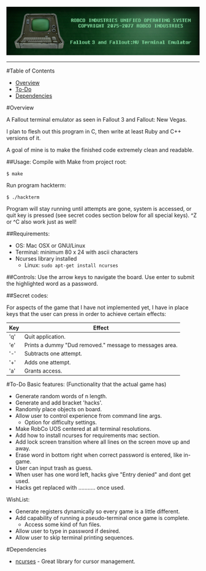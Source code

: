 ![RobCo Industries Unified Operating System Terminal](readme_assets/title.png)

---

#Table of Contents

- [Overview](#overview)
- [To-Do](#to-do)
- [Dependencies](#dependencies)

#<a name="overview"></a>Overview

A Fallout terminal emulator as seen in Fallout 3 and Fallout: New Vegas.

I plan to flesh out this program in C, then write at least Ruby and C++ versions of it.

A goal of mine is to make the finished code extremely clean and readable.

##Usage:
Compile with Make from project root:
```
$ make
```

Run program hackterm:
```
$ ./hackterm
```

Program will stay running until attempts are gone, system is accessed, or quit key is pressed (see secret codes section below for all special keys). ^Z or ^C also work just as well!

##Requirements:
- OS: Mac OSX or GNU/Linux
- Terminal: minimum 80 x 24 with ascii characters
- Ncurses library installed
  * Linux: ```sudo apt-get install ncurses```

##Controls:
Use the arrow keys to navigate the board. Use enter to submit the highlighted word as a password.

##Secret codes:

For aspects of the game that I have not implemented yet, I have in place keys that the user can press in order to achieve certain effects:

| Key | Effect                                                  |
| --- | ------------------------------------------------------- |
| 'q' | Quit application.                                       |
| 'e' | Prints a dummy "Dud removed." message to messages area. |
| '-' | Subtracts one attempt.                                  |
| '+' | Adds one attempt.                                       |
| 'a' | Grants access.                                          |

#<a name="to-do"></a>To-Do
Basic features: (Functionality that the actual game has)
- Generate random words of n length.
- Generate and add bracket 'hacks'.
- Randomly place objects on board.
- Allow user to control experience from command line args.
  * Option for difficulty settings.
- Make RobCo UOS centered at all terminal resolutions.
- Add how to install ncurses for requirements mac section.
- Add lock screen transition where all lines on the screen move up and away.
- Erase word in bottom right when correct password is entered, like in-game.
- User can input trash as guess.
- When user has one word left, hacks give "Entry denied" and dont get used.
- Hacks get replaced with ........... once used.


WishList:
- Generate registers dynamically so every game is a little different.
- Add capability of running a pseudo-terminal once game is complete.
  * Access some kind of fun files.
- Allow user to type in password if desired.
- Allow user to skip terminal printing sequences.

#<a name="dependencies"></a>Dependencies

+ [ncurses](http://www.gnu.org/software/ncurses/) - Great library for cursor management.